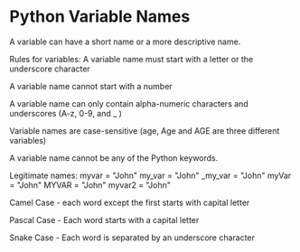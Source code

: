 # Python Variable Names

A variable can have a short name or a more descriptive name. 

Rules for variables:
A variable name must start with a letter or the underscore character

A variable name cannot start with a number

A variable name can only contain alpha-numeric 
characters and underscores (A-z, 0-9, and _ )

Variable names are case-sensitive (age, Age and AGE are three different variables)

A variable name cannot be any of the Python keywords.

Legitimate names:
myvar = "John"
my_var = "John"
_my_var = "John"
myVar = "John"
MYVAR = "John"
myvar2 = "John"

Camel Case - each word except the first starts with capital letter

Pascal Case - Each word starts with a capital letter

Snake Case - Each word is separated by an underscore character